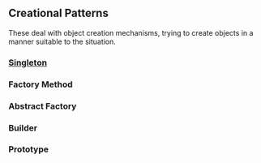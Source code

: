 ## Creational Patterns
These deal with object creation mechanisms, trying to create objects in a manner suitable to the situation.

###  <a href="https://github.com/guilhermezuriel/quickdesignpatterns/tree/master/src/main/java/com/guilhermezuriel/creational/singleton">Singleton</a>

### Factory Method

### Abstract Factory

### Builder

### Prototype
